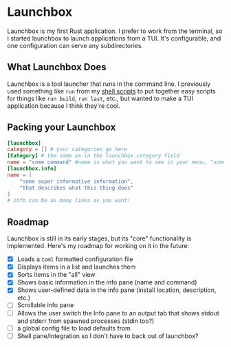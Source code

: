 #  Launchbox

Launchbox is my first Rust application. I prefer to work from the terminal, so I started launchbox to launch applications from a TUI. It's configurable, and one configuration can serve any subdirectories.

## What Launchbox Does

Launchbox is a tool launcher that runs in the command line. I previously used something like `run` from my [shell scripts](https://github.com/brittonwolfe/shell-scripts) to put together easy scripts for things like `run build`, `run last`, etc., but wanted to make a TUI application because I think they're cool.

## Packing your Launchbox

```toml
[launchbox]
category = [] # your categories go here
[Category] # the same as in the launchbox.category field
name = "some command" #name is what you want to see in your menu, "some command" is what you want it to execute!
[launchbox.info]
name = [
	"some super informative information",
	"that describes what this thing does"
]
# info can be as many lines as you want!
```



## Roadmap

Launchbox is still in its early stages, but its "core" functionality is implemented. Here's my roadmap for working on it in the future:

- [x] Loads a `toml` formatted configuration file
- [x] Displays items in a list and launches them
- [x] Sorts items in the "all" view
- [x] Shows basic information in the info pane (name and command)
- [x] Shows user-defined data in the info pane (install location, description, etc.)
- [ ] Scrollable info pane
- [ ] Allows the user switch the Info pane to an output tab that shows stdout and stderr from spawned processes (stdin too?)
- [ ] a global config file to load defaults from
- [ ] Shell pane/integration so I don't have to back out of launchbox?